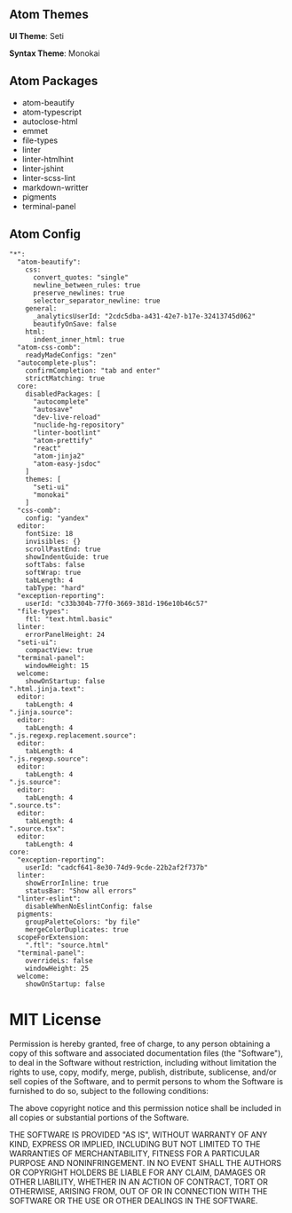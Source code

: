 ## Atom Themes

**UI Theme**: Seti

**Syntax Theme**: Monokai

## Atom Packages

* atom-beautify
* atom-typescript
* autoclose-html
* emmet
* file-types
* linter
* linter-htmlhint
* linter-jshint
* linter-scss-lint
* markdown-writter
* pigments
* terminal-panel


## Atom Config

```
"*":
  "atom-beautify":
    css:
      convert_quotes: "single"
      newline_between_rules: true
      preserve_newlines: true
      selector_separator_newline: true
    general:
      _analyticsUserId: "2cdc5dba-a431-42e7-b17e-32413745d062"
      beautifyOnSave: false
    html:
      indent_inner_html: true
  "atom-css-comb":
    readyMadeConfigs: "zen"
  "autocomplete-plus":
    confirmCompletion: "tab and enter"
    strictMatching: true
  core:
    disabledPackages: [
      "autocomplete"
      "autosave"
      "dev-live-reload"
      "nuclide-hg-repository"
      "linter-bootlint"
      "atom-prettify"
      "react"
      "atom-jinja2"
      "atom-easy-jsdoc"
    ]
    themes: [
      "seti-ui"
      "monokai"
    ]
  "css-comb":
    config: "yandex"
  editor:
    fontSize: 18
    invisibles: {}
    scrollPastEnd: true
    showIndentGuide: true
    softTabs: false
    softWrap: true
    tabLength: 4
    tabType: "hard"
  "exception-reporting":
    userId: "c33b304b-77f0-3669-381d-196e10b46c57"
  "file-types":
    ftl: "text.html.basic"
  linter:
    errorPanelHeight: 24
  "seti-ui":
    compactView: true
  "terminal-panel":
    windowHeight: 15
  welcome:
    showOnStartup: false
".html.jinja.text":
  editor:
    tabLength: 4
".jinja.source":
  editor:
    tabLength: 4
".js.regexp.replacement.source":
  editor:
    tabLength: 4
".js.regexp.source":
  editor:
    tabLength: 4
".js.source":
  editor:
    tabLength: 4
".source.ts":
  editor:
    tabLength: 4
".source.tsx":
  editor:
    tabLength: 4
core:
  "exception-reporting":
    userId: "cadcf641-8e30-74d9-9cde-22b2af2f737b"
  linter:
    showErrorInline: true
    statusBar: "Show all errors"
  "linter-eslint":
    disableWhenNoEslintConfig: false
  pigments:
    groupPaletteColors: "by file"
    mergeColorDuplicates: true
  scopeForExtension:
    ".ftl": "source.html"
  "terminal-panel":
    overrideLs: false
    windowHeight: 25
  welcome:
    showOnStartup: false

```

MIT License
======

Permission is hereby granted, free of charge, to any person obtaining a copy of this software and associated documentation files (the "Software"), to deal in the Software without restriction, including without limitation the rights to use, copy, modify, merge, publish, distribute, sublicense, and/or sell copies of the Software, and to permit persons to whom the Software is furnished to do so, subject to the following conditions:

The above copyright notice and this permission notice shall be included in all copies or substantial portions of the Software.

THE SOFTWARE IS PROVIDED "AS IS", WITHOUT WARRANTY OF ANY KIND, EXPRESS OR IMPLIED, INCLUDING BUT NOT LIMITED TO THE WARRANTIES OF MERCHANTABILITY, FITNESS FOR A PARTICULAR PURPOSE AND NONINFRINGEMENT. IN NO EVENT SHALL THE AUTHORS OR COPYRIGHT HOLDERS BE LIABLE FOR ANY CLAIM, DAMAGES OR OTHER LIABILITY, WHETHER IN AN ACTION OF CONTRACT, TORT OR OTHERWISE, ARISING FROM, OUT OF OR IN CONNECTION WITH THE SOFTWARE OR THE USE OR OTHER DEALINGS IN THE SOFTWARE.
